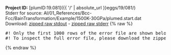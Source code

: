 **Project ID:** [plumID:19.081]({{ '/' | absolute_url }}eggs/19/081/)  
Stderr for source:  Al/01_References/Bcc-Fcc/BainTransformation/Example/1500K-30GPa/plumed.start.dat   
Download: [zipped raw stdout](plumed.start.dat.plumed.stdout.txt.zip) - [zipped raw stderr](plumed.start.dat.plumed.stderr.txt.zip) 
{% raw %}
<pre>
#! Only the first 1000 rows of the error file are shown below
#! To inspect the full error file, please download the zipped raw stderr file above
</pre>
{% endraw %}
